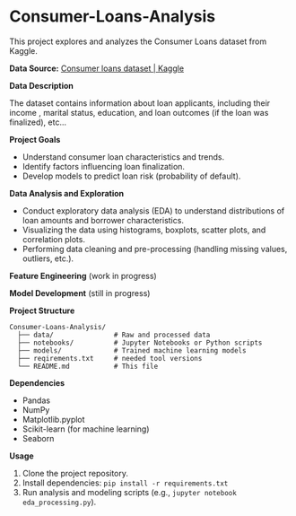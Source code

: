 # Consumer-Loans-Analysis

This project explores and analyzes the Consumer Loans dataset from Kaggle.

**Data Source:** [Consumer loans dataset | Kaggle](https://www.kaggle.com/datasets/zafish/consumer-loans)

**Data Description**

The dataset contains information about loan applicants, including their income , marital status, education, and loan outcomes (if the loan was finalized), etc...

**Project Goals**

* Understand consumer loan characteristics and trends.
* Identify factors influencing loan finalization.
* Develop models to predict loan risk (probability of default).

**Data Analysis and Exploration**

* Conduct exploratory data analysis (EDA) to understand distributions of loan amounts and borrower characteristics.
* Visualizing the data using histograms, boxplots, scatter plots, and correlation plots.
* Performing data cleaning and pre-processing (handling missing values, outliers, etc.).
  
**Feature Engineering** (work in progress)

**Model Development** (still in progress)

**Project Structure**
```
Consumer-Loans-Analysis/
  ├── data/               # Raw and processed data
  ├── notebooks/          # Jupyter Notebooks or Python scripts 
  ├── models/             # Trained machine learning models 
  ├── reqirements.txt     # needed tool versions
  └── README.md           # This file
```

**Dependencies**

* Pandas
* NumPy
* Matplotlib.pyplot
* Scikit-learn (for machine learning)
* Seaborn


**Usage**

1. Clone the project repository.
2. Install dependencies: `pip install -r requirements.txt`
3. Run analysis and modeling scripts (e.g., `jupyter notebook eda_processing.py`).


